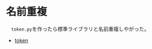 # 名前重複

　`token.py`を作ったら標準ライブラリと名前重複しやがった。

* [token](https://docs.python.org/ja/3/library/token.html)


